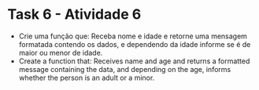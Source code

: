 <h1>Task 6 - Atividade 6</h1>

- Crie uma função que: Receba nome e idade e retorne uma mensagem formatada contendo os dados, e dependendo da idade informe se é de maior ou menor de idade.
- Create a function that: Receives name and age and returns a formatted message containing the data, and depending on the age, informs whether the person is an adult or a minor.
